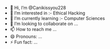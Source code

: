 - 👋 Hi, I’m @Canikissyou228
- 👀 I’m interested in :- Ethical Hacking
- 🌱 I’m currently learning :- Computer Sciences
- 💞️ I’m looking to collaborate on ...
- 📫 How to reach me ...
- 😄 Pronouns: ...
- ⚡ Fun fact: ...

<!---
Canikissyou228/Canikissyou228 is a ✨ special ✨ repository because its `README.md` (this file) appears on your GitHub profile.
You can click the Preview link to take a look at your changes.
--->
